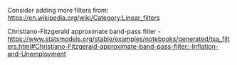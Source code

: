 Consider adding more filters from: https://en.wikipedia.org/wiki/Category:Linear_filters


Christiano-Fitzgerald approximate band-pass filter - https://www.statsmodels.org/stable/examples/notebooks/generated/tsa_filters.html#Christiano-Fitzgerald-approximate-band-pass-filter:-Inflation-and-Unemployment
